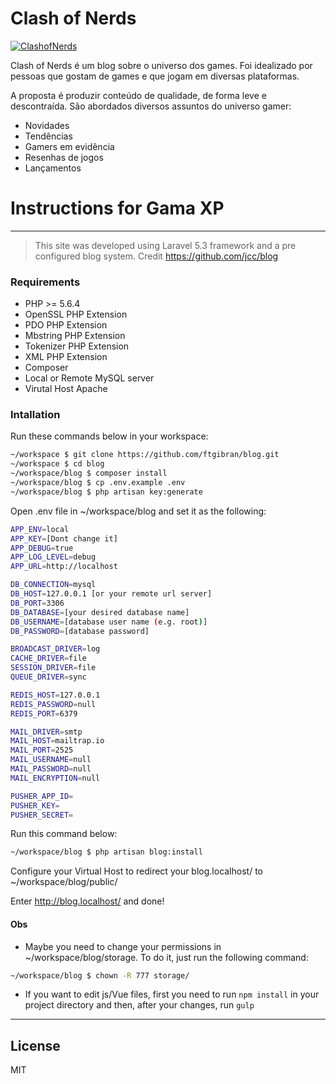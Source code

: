**Clash of Nerds**
==============
[![ClashofNerds](http://clashofnerds.com/images/logo.png)](http://clashofnerds.com/)

Clash of Nerds é um blog sobre o universo dos games. Foi idealizado por pessoas que gostam de games e que jogam em diversas plataformas.

A proposta é produzir conteúdo de qualidade, de forma leve e descontraída. São abordados diversos assuntos do universo gamer:
 - Novidades
 - Tendências
 - Gamers em evidência
 - Resenhas de jogos
 - Lançamentos

# Instructions for Gama XP
---
> This site was developed using Laravel 5.3 framework and a pre configured blog system.
> Credit https://github.com/jcc/blog
### Requirements
* PHP >= 5.6.4
* OpenSSL PHP Extension
* PDO PHP Extension
* Mbstring PHP Extension
* Tokenizer PHP Extension
* XML PHP Extension
* Composer
* Local or Remote MySQL server
* Virutal Host Apache

### Intallation
Run these commands below in your workspace:
```sh
~/workspace $ git clone https://github.com/ftgibran/blog.git
~/workspace $ cd blog
~/workspace/blog $ composer install
~/workspace/blog $ cp .env.example .env
~/workspace/blog $ php artisan key:generate
```
Open .env file in ~/workspace/blog and set it as the following:
```sh
APP_ENV=local
APP_KEY=[Dont change it]
APP_DEBUG=true
APP_LOG_LEVEL=debug
APP_URL=http://localhost

DB_CONNECTION=mysql
DB_HOST=127.0.0.1 [or your remote url server]
DB_PORT=3306
DB_DATABASE=[your desired database name]
DB_USERNAME=[database user name (e.g. root)]
DB_PASSWORD=[database password]

BROADCAST_DRIVER=log
CACHE_DRIVER=file
SESSION_DRIVER=file
QUEUE_DRIVER=sync

REDIS_HOST=127.0.0.1
REDIS_PASSWORD=null
REDIS_PORT=6379

MAIL_DRIVER=smtp
MAIL_HOST=mailtrap.io
MAIL_PORT=2525
MAIL_USERNAME=null
MAIL_PASSWORD=null
MAIL_ENCRYPTION=null

PUSHER_APP_ID=
PUSHER_KEY=
PUSHER_SECRET=
```

Run this command below:
```sh
~/workspace/blog $ php artisan blog:install
```

Configure your Virtual Host to redirect your blog.localhost/ to ~/workspace/blog/public/

Enter http://blog.localhost/ and done!

#### Obs
* Maybe you need to change your permissions in ~/workspace/blog/storage. To do it, just run the following command:
```sh
~/workspace/blog $ chown -R 777 storage/
```
* If you want to edit js/Vue files, first you need to run `npm install` in your project directory and then, after your changes, run `gulp`

----
License
----
MIT